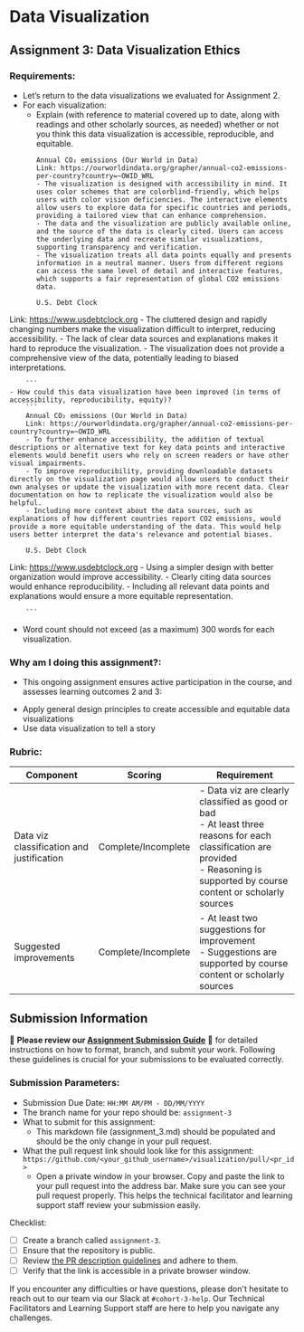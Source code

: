 # Data Visualization

## Assignment 3: Data Visualization Ethics

### Requirements:
- Let’s return to the data visualizations we evaluated for Assignment 2.  
- For each visualization: 
    - Explain (with reference to material covered up to date, along with readings and other scholarly sources, as needed) whether or not you think this data visualization is accessible, reproducible, and equitable. 
        ```
        Annual CO₂ emissions (Our World in Data)
        Link: https://ourworldindata.org/grapher/annual-co2-emissions-per-country?country=~OWID_WRL
        - The visualization is designed with accessibility in mind. It uses color schemes that are colorblind-friendly, which helps users with color vision deficiencies. The interactive elements allow users to explore data for specific countries and periods, providing a tailored view that can enhance comprehension.
        - The data and the visualization are publicly available online, and the source of the data is clearly cited. Users can access the underlying data and recreate similar visualizations, supporting transparency and verification.
        - The visualization treats all data points equally and presents information in a neutral manner. Users from different regions can access the same level of detail and interactive features, which supports a fair representation of global CO2 emissions data.

        U.S. Debt Clock
Link: https://www.usdebtclock.org
        - The cluttered design and rapidly changing numbers make the visualization difficult to interpret, reducing accessibility.
        - The lack of clear data sources and explanations makes it hard to reproduce the visualization.
        - The visualization does not provide a comprehensive view of the data, potentially leading to biased interpretations.


        ```
    - How could this data visualization have been improved (in terms of accessibility, reproducibility, equity)?  
        ```
        Annual CO₂ emissions (Our World in Data)
        Link: https://ourworldindata.org/grapher/annual-co2-emissions-per-country?country=~OWID_WRL
        - To further enhance accessibility, the addition of textual descriptions or alternative text for key data points and interactive elements would benefit users who rely on screen readers or have other visual impairments.
        - To improve reproducibility, providing downloadable datasets directly on the visualization page would allow users to conduct their own analyses or update the visualization with more recent data. Clear documentation on how to replicate the visualization would also be helpful.
        - Including more context about the data sources, such as explanations of how different countries report CO2 emissions, would provide a more equitable understanding of the data. This would help users better interpret the data's relevance and potential biases.

        U.S. Debt Clock
Link: https://www.usdebtclock.org
        - Using a simpler design with better organization would improve accessibility.
        - Clearly citing data sources would enhance reproducibility.
        - Including all relevant data points and explanations would ensure a more equitable representation.

        ```

- Word count should not exceed (as a maximum) 300 words for each visualization. 

### Why am I doing this assignment?:
- This ongoing assignment ensures active participation in the course, and assesses learning outcomes 2 and 3:  
* Apply general design principles to create accessible and equitable data visualizations
* Use data visualization to tell a story

### Rubric:
| Component               | Scoring   | Requirement                                                 |
|-------------------------|-----------|-------------------------------------------------------------|
| Data viz classification and justification | Complete/Incomplete | - Data viz are clearly classified as good or bad<br />- At least three reasons for each classification are provided<br />- Reasoning is supported by course content or scholarly sources |
| Suggested improvements  | Complete/Incomplete | - At least two suggestions for improvement<br />- Suggestions are supported by course content or scholarly sources |

## Submission Information

🚨 **Please review our [Assignment Submission Guide](https://github.com/UofT-DSI/onboarding/blob/main/onboarding_documents/submissions.md)** 🚨 for detailed instructions on how to format, branch, and submit your work. Following these guidelines is crucial for your submissions to be evaluated correctly.

### Submission Parameters:
* Submission Due Date: `HH:MM AM/PM - DD/MM/YYYY`
* The branch name for your repo should be: `assignment-3`
* What to submit for this assignment:
    * This markdown file (assignment_3.md) should be populated and should be the only change in your pull request.
* What the pull request link should look like for this assignment: `https://github.com/<your_github_username>/visualization/pull/<pr_id>`
    * Open a private window in your browser. Copy and paste the link to your pull request into the address bar. Make sure you can see your pull request properly. This helps the technical facilitator and learning support staff review your submission easily.

Checklist:
- [ ] Create a branch called `assignment-3`.
- [ ] Ensure that the repository is public.
- [ ] Review [the PR description guidelines](https://github.com/UofT-DSI/onboarding/blob/main/onboarding_documents/submissions.md#guidelines-for-pull-request-descriptions) and adhere to them.
- [ ] Verify that the link is accessible in a private browser window.

If you encounter any difficulties or have questions, please don't hesitate to reach out to our team via our Slack at `#cohort-3-help`. Our Technical Facilitators and Learning Support staff are here to help you navigate any challenges.
